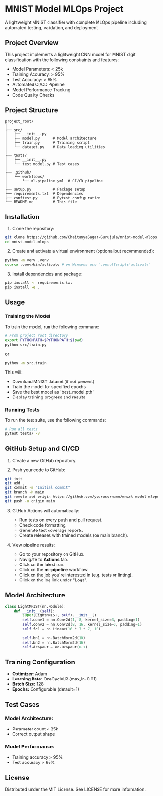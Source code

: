 
# MNIST Model MLOps Project

A lightweight MNIST classifier with complete MLOps pipeline including automated testing, validation, and deployment.

## Project Overview

This project implements a lightweight CNN model for MNIST digit classification with the following constraints and features:

- Model Parameters: < 25k
- Training Accuracy: > 95%
- Test Accuracy: > 95%
- Automated CI/CD Pipeline
- Model Performance Tracking
- Code Quality Checks

## Project Structure

```
project_root/
│
├── src/
│   ├── __init__.py
│   ├── model.py      # Model architecture
│   ├── train.py      # Training script
│   └── dataset.py    # Data loading utilities
│
├── tests/
│   ├── __init__.py
│   └── test_model.py # Test cases
│
├── .github/
│   └── workflows/
│       └── ml-pipeline.yml  # CI/CD pipeline
│
├── setup.py          # Package setup
├── requirements.txt  # Dependencies
├── conftest.py       # Pytest configuration
└── README.md         # This file
```

## Installation

1. Clone the repository:

```bash
git clone https://github.com/ChaitanyaSagar-Gurujula/mnist-model-mlops.git
cd mnist-model-mlops
```

2. Create and activate a virtual environment (optional but recommended):

```bash
python -m venv .venv
source .venv/bin/activate # on Windows use `.venv\Scripts\activate`
```

3. Install dependencies and package:

```bash
pip install -r requirements.txt
pip install -e .
```

## Usage

### Training the Model

To train the model, run the following command:

```bash
# From project root directory
export PYTHONPATH=$PYTHONPATH:$(pwd)
python src/train.py
```
or
```bash
python -m src.train
```
This will:
- Download MNIST dataset (if not present)
- Train the model for specified epochs
- Save the best model as 'best_model.pth'
- Display training progress and results

### Running Tests

To run the test suite, use the following commands:

```bash
# Run all tests
pytest tests/ -v
```

## GitHub Setup and CI/CD

1. Create a new GitHub repository.

2. Push your code to GitHub:

```bash
git init
git add .
git commit -m "Initial commit"
git branch -M main
git remote add origin https://github.com/yourusername/mnist-model-mlops.git
git push -u origin main
```

3. GitHub Actions will automatically:
   - Run tests on every push and pull request.
   - Check code formatting.
   - Generate test coverage reports.
   - Create releases with trained models (on main branch).

4. View pipeline results:
   - Go to your repository on GitHub.
   - Navigate to **Actions** tab.
   - Click on the latest run.
   - Click on the **ml-pipeline** workflow.
   - Click on the job you're interested in (e.g. tests or linting).
   - Click on the log link under "Logs".

## Model Architecture

```python
class LightMNIST(nn.Module):
    def __init__(self):
        super(LightMNIST, self).__init__()
        self.conv1 = nn.Conv2d(1, 8, kernel_size=3, padding=1)
        self.conv2 = nn.Conv2d(8, 16, kernel_size=3, padding=1)
        self.fc1 = nn.Linear(16 * 7 * 7, 10)
        
        self.bn1 = nn.BatchNorm2d(10)
        self.bn2 = nn.BatchNorm2d(16)
        self.dropout = nn.Dropout(0.1)
```

## Training Configuration

- **Optimizer:** Adam
- **Learning Rate:** OneCycleLR (max_lr=0.01)
- **Batch Size:** 128
- **Epochs:** Configurable (default=1)

## Test Cases

### Model Architecture:
- Parameter count < 25k
- Correct output shape

### Model Performance:
- Training accuracy > 95%
- Test accuracy > 95%

## License

Distributed under the MIT License. See LICENSE for more information.
